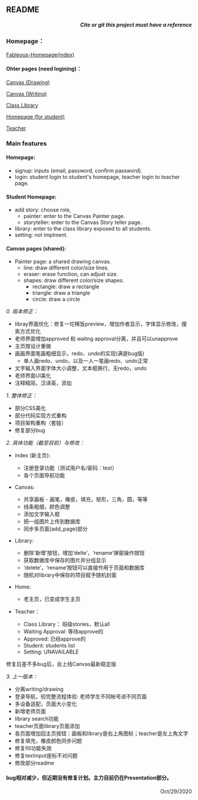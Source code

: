 ## README

##### <div align="right">*Cite or git this project must have a reference*</div>

### Homepage：

[Fableous-Homepage(index)](https://s4523761-fableous.uqcloud.net/index/index.php)

#### Ohter pages (need logining)：

[Canvas (Drawing)](https://s4523761-fableous.uqcloud.net/index/Canvas/index.php)

[Canvas (Writing)](https://s4523761-fableous.uqcloud.net/index/Canvas/textStory.php)

[Class Library](https://s4523761-fableous.uqcloud.net/index/Canvas/library.php)

[Homepage (for student)](https://s4523761-fableous.uqcloud.net/index/Canvas/home.php)

[Teacher](https://s4523761-fableous.uqcloud.net/index/Canvas/teacher.php)

### Main features

#### Homepage:

- signup: inputs (email, password, confirm password).
- login: student login to student's homepage, teacher login to teacher page.

#### Student Homepage:

- add story: choose role,
  - painter: enter to the Canvas Painter page.
  - storyteller: enter to the Canvas Story teller page.
- library: enter to the class library exposed to all students.
- setting: not implment.

#### Canvas pages (shared):

- Painter page: a shared drawing canvas.
  - line: draw different color/size lines.
  - eraser: erase function, can adjust size.
  - shapes: draw different color/size shapes.
    - rectangle: draw a rectangle
    - triangle: draw a triangle
    - circle: draw a circle
    
<i>0. 版本修正：</i>
+ libray界面优化：修复一坨稀饭preview，增加作者显示，字体显示修改，搜索方式优化
+ 老师界面增加approved 和 waitng approval分离，并且可以unapprove
+ 主页按设计重做
+ 画画界面笔画粗细显示，redo、undo的实现(满是bug版)
  + 单人画redo、undo，以及一人一笔画redo、undo正常
+ 文字输入界面字体大小调整，文本框换行，无redo，undo
+ 老师界面UI美化
+ 注释精简，汉译英，添加


<i>1. 整体修正：</i>
- 部分CSS美化
- 部分代码实现方式重构
- 项目架构重构（套娃）
- 修复部分bug

<i>2. 具体功能（截至目前）与修改：</i>

+ index (新主页):
  - 注册登录功能（测试用户名/密码：test）
  - 各个页面导航功能

+ Canvas:
  - 共享画板 - 画笔，橡皮，填充，矩形，三角，圆，等等
  - 线条粗细，颜色调整
  - 添加文字输入框
  - 把一组图片上传到数据库
  - 同步多页面(add_page)部分

+ Library:
  - 删除‘新增’按钮，增加‘delte’，‘rename’弹窗操作按钮
  - 获取数据库中保存的图片并分组显示
  - ‘delete’，‘rename’按钮可以直接作用于页面和数据库
  - 随机对library中保存的项目赋予随机封面

+ Home:
  - 老主页，已变成学生主页
  
+ Teacher：
  - Class Library： 班级stories，默认all
  - Waiting Approval: 等待approve的
  - Approved: 已经approve的
  - Student: students list
  - Setting: UNAVAILABLE

修复后差不多bug后，会上线Canvas最新稳定版

<i>3. 上一版本：</i>
- 分离writing/drawing
- 登录导航，较完整流程体验: 老师学生不同帐号进不同页面
- 多设备适配，页面大小变化
- 新增老师页面
- library search功能
- teacher页面library页面添加
- 各页面增加回主页按钮：画板和library是右上角图标；teacher是左上角文字
- 修复填充，橡皮颜色同步问题
- 修复fill功能失效
- 修复textinput座标不对问题
- 修改部分readme


#### bug相对减少，但近期没有修复计划。主力目前仍在Presentation部分。

<div align="right">Oct/29/2020</div>
